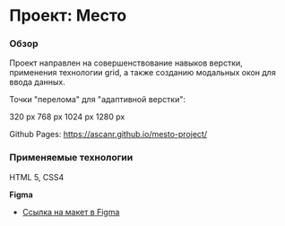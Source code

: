 # Проект: Место

### Обзор

Проект направлен на совершенствование навыков верстки, применения технологии grid, а также созданию модальных окон для ввода данных.

Точки "перелома" для "адаптивной верстки":

320 px
768 px
1024 px
1280 px

Github Pages: https://ascanr.github.io/mesto-project/

### Применяемые технологии

HTML 5, CSS4

**Figma**

* [Ссылка на макет в Figma](https://www.figma.com/file/2cn9N9jSkmxD84oJik7xL7/JavaScript.-Sprint-4?node-id=0%3A1)

